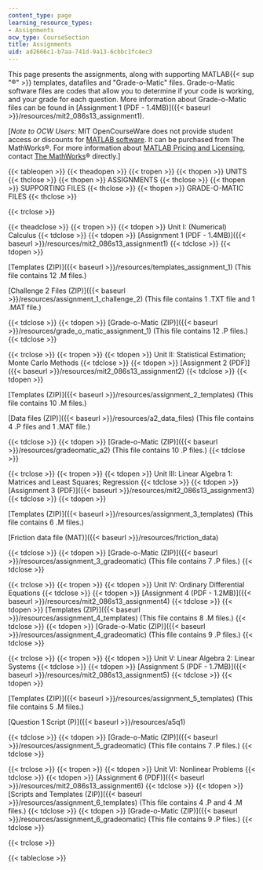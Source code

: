 ```yaml
---
content_type: page
learning_resource_types:
- Assignments
ocw_type: CourseSection
title: Assignments
uid: ad2666c1-b7aa-741d-9a13-6cbbc1fc4ec3
---
```


This page presents the assignments, along with supporting MATLAB{{< sup "®" >}} templates, datafiles and "Grade-o-Matic" files. Grade-o-Matic software files are codes that allow you to determine if your code is working, and your grade for each question. More information about Grade-o-Matic files can be found in [Assignment 1 (PDF - 1.4MB)]({{< baseurl >}}/resources/mit2_086s13_assignment1).

\[_Note to OCW Users:_ MIT OpenCourseWare does not provide student access or discounts for [MATLAB software](http://www.mathworks.com/products/matlab/). It can be purchased from The MathWorks®. For more information about [MATLAB Pricing and Licensing](http://www.mathworks.com/products/matlab/pricing_licensing.html?s_iid=ML2012_pricing_a#commercial_use), contact [The MathWorks](http://www.mathworks.com/index.html)® directly.\]

{{< tableopen >}}
{{< theadopen >}}
{{< tropen >}}
{{< thopen >}}
UNITS
{{< thclose >}}
{{< thopen >}}
ASSIGNMENTS
{{< thclose >}}
{{< thopen >}}
SUPPORTING FILES
{{< thclose >}}
{{< thopen >}}
GRADE-O-MATIC FILES
{{< thclose >}}

{{< trclose >}}

{{< theadclose >}}
{{< tropen >}}
{{< tdopen >}}
Unit I: (Numerical) Calculus
{{< tdclose >}}
{{< tdopen >}}
[Assignment 1 (PDF - 1.4MB)]({{< baseurl >}}/resources/mit2_086s13_assignment1)
{{< tdclose >}}
{{< tdopen >}}


[Templates (ZIP)]({{< baseurl >}}/resources/templates_assignment_1) (This file contains 12 .M files.)

[Challenge 2 Files (ZIP)]({{< baseurl >}}/resources/assignment_1_challenge_2) (This file contains 1 .TXT file and 1 .MAT file.)


{{< tdclose >}}
{{< tdopen >}}
[Grade-o-Matic (ZIP)]({{< baseurl >}}/resources/grade_o_matic_assignment_1) (This file contains 12 .P files.)
{{< tdclose >}}

{{< trclose >}}
{{< tropen >}}
{{< tdopen >}}
Unit II: Statistical Estimation; Monte Carlo Methods
{{< tdclose >}}
{{< tdopen >}}
[Assignment 2 (PDF)]({{< baseurl >}}/resources/mit2_086s13_assignment2)
{{< tdclose >}}
{{< tdopen >}}


[Templates (ZIP)]({{< baseurl >}}/resources/assignment_2_templates) (This file contains 10 .M files.)

[Data files (ZIP)]({{< baseurl >}}/resources/a2_data_files) (This file contains 4 .P files and 1 .MAT file.)


{{< tdclose >}}
{{< tdopen >}}
[Grade-o-Matic (ZIP)]({{< baseurl >}}/resources/gradeomatic_a2) (This file contains 10 .P files.)
{{< tdclose >}}

{{< trclose >}}
{{< tropen >}}
{{< tdopen >}}
Unit III: Linear Algebra 1: Matrices and Least Squares; Regression
{{< tdclose >}}
{{< tdopen >}}
[Assignment 3 (PDF)]({{< baseurl >}}/resources/mit2_086s13_assignment3)
{{< tdclose >}}
{{< tdopen >}}


[Templates (ZIP)]({{< baseurl >}}/resources/assignment_3_templates) (This file contains 6 .M files.)

[Friction data file (MAT)]({{< baseurl >}}/resources/friction_data)


{{< tdclose >}}
{{< tdopen >}}
[Grade-o-Matic (ZIP)]({{< baseurl >}}/resources/assignment_3_gradeomatic) (This file contains 7 .P files.)
{{< tdclose >}}

{{< trclose >}}
{{< tropen >}}
{{< tdopen >}}
Unit IV: Ordinary Differential Equations
{{< tdclose >}}
{{< tdopen >}}
[Assignment 4 (PDF - 1.2MB)]({{< baseurl >}}/resources/mit2_086s13_assignment4)
{{< tdclose >}}
{{< tdopen >}}
[Templates (ZIP)]({{< baseurl >}}/resources/assignment_4_templates) (This file contains 8 .M files.)
{{< tdclose >}}
{{< tdopen >}}
[Grade-o-Matic (ZIP)]({{< baseurl >}}/resources/assignment_4_gradeomatic) (This file contains 9 .P files.)
{{< tdclose >}}

{{< trclose >}}
{{< tropen >}}
{{< tdopen >}}
Unit V: Linear Algebra 2: Linear Systems
{{< tdclose >}}
{{< tdopen >}}
[Assignment 5 (PDF - 1.7MB)]({{< baseurl >}}/resources/mit2_086s13_assignment5)
{{< tdclose >}}
{{< tdopen >}}


[Templates (ZIP)]({{< baseurl >}}/resources/assignment_5_templates) (This file contains 5 .M files.)

[Question 1 Script (P)]({{< baseurl >}}/resources/a5q1)


{{< tdclose >}}
{{< tdopen >}}
[Grade-o-Matic (ZIP)]({{< baseurl >}}/resources/assignment_5_gradeomatic) (This file contains 7 .P files.)
{{< tdclose >}}

{{< trclose >}}
{{< tropen >}}
{{< tdopen >}}
Unit VI: Nonlinear Problems
{{< tdclose >}}
{{< tdopen >}}
[Assignment 6 (PDF)]({{< baseurl >}}/resources/mit2_086s13_assignment6)
{{< tdclose >}}
{{< tdopen >}}
[Scripts and Templates (ZIP)]({{< baseurl >}}/resources/assignment_6_templates) (This file contains 4 .P and 4 .M files.)
{{< tdclose >}}
{{< tdopen >}}
[Grade-o-Matic (ZIP)]({{< baseurl >}}/resources/assignment_6_gradeomatic) (This file contains 9 .P files.)
{{< tdclose >}}

{{< trclose >}}

{{< tableclose >}}